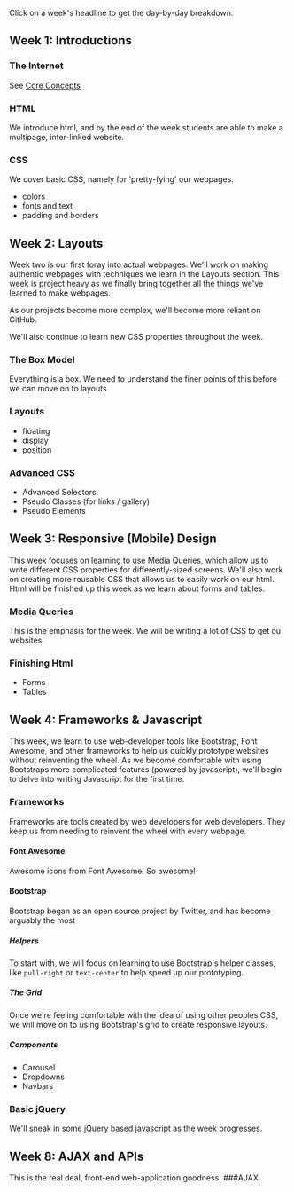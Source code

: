 Click on a week's headline to get the day-by-day breakdown.


Week 1: Introductions
--------
### The Internet
See [Core Concepts](Core-Concepts)
### HTML
We introduce html, and by the end of the week students are able to make a multipage, inter-linked website.
### CSS
We cover basic CSS, namely for 'pretty-fying' our webpages.
* colors
* fonts and text
* padding and borders

Week 2: Layouts
--------
Week two is our first foray into actual webpages. We'll work on making authentic webpages with techniques we learn in the Layouts section. This week is project heavy as we finally bring together all the things we've learned to make webpages.

As our projects become more complex, we'll become more reliant on GitHub.

We'll also continue to learn new CSS properties throughout the week.

### The Box Model
Everything is a box. We need to understand the finer points of this before we can move on to layouts

### Layouts
* floating
* display
* position

### Advanced CSS
* Advanced Selectors
* Pseudo Classes (for links / gallery)
* Pseudo Elements

Week 3: Responsive (Mobile) Design
---------
This week focuses on learning to use Media Queries, which allow us to write different CSS properties for differently-sized screens. 
We'll also work on creating more reusable CSS that allows us to easily work on our html.
Html will be finished up this week as we learn about forms and tables.

### Media Queries
This is the emphasis for the week. We will be writing a lot of CSS to get ou websites
### Finishing Html
* Forms
* Tables

Week 4: Frameworks & Javascript
--------
This week, we learn to use web-developer tools like Bootstrap, Font Awesome, and other frameworks to help us quickly prototype websites without reinventing the wheel.
As we become comfortable with using Bootstraps more complicated features (powered by javascript), we'll begin to delve into writing Javascript for the first time.
### Frameworks
Frameworks are tools created by web developers for web developers. They keep us from needing to reinvent the wheel with every webpage.
#### Font Awesome
Awesome icons from Font Awesome! So awesome!

#### Bootstrap
Bootstrap began as an open source project by Twitter, and has become arguably the most 

##### Helpers
To start with, we will focus on learning to use Bootstrap's helper classes, like `pull-right` or `text-center` to help speed up our prototyping.

##### The Grid
Once we're feeling comfortable with the idea of using other peoples CSS, we will move on to using Bootstrap's grid to create responsive layouts.

##### Components
* Carousel
* Dropdowns
* Navbars

### Basic jQuery
We'll sneak in some jQuery based javascript as the week progresses.

Week 8: AJAX and APIs
--------
This is the real deal, front-end web-application goodness.
###AJAX
